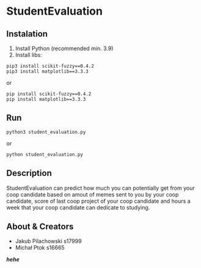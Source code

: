 # StudentEvaluation

## Instalation

1. Install Python (recommended min. 3.9)
2. Install libs:

```text
pip3 install scikit-fuzzy==0.4.2
pip3 install matplotlib==3.3.3
```

or

```text
pip install scikit-fuzzy==0.4.2
pip install matplotlib==3.3.3
```

## Run

```text
python3 student_evaluation.py
```

or

```text
python student_evaluation.py
```

## Description

StudentEvaluation can predict how much you can potentially get from your coop candidate based on amout of memes sent to you by your coop candidate, score of last coop project of your coop candidate and hours a week that your coop candidate can dedicate to studying.

## About & Creators

- Jakub Pilachowski s17999
- Michał Ptok s16665

**_hehe_**
